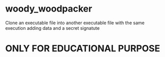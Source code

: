 # woody_woodpacker
Clone an executable file into another executable file with the same execution adding data and a secret signatute

# ONLY FOR EDUCATIONAL PURPOSE
